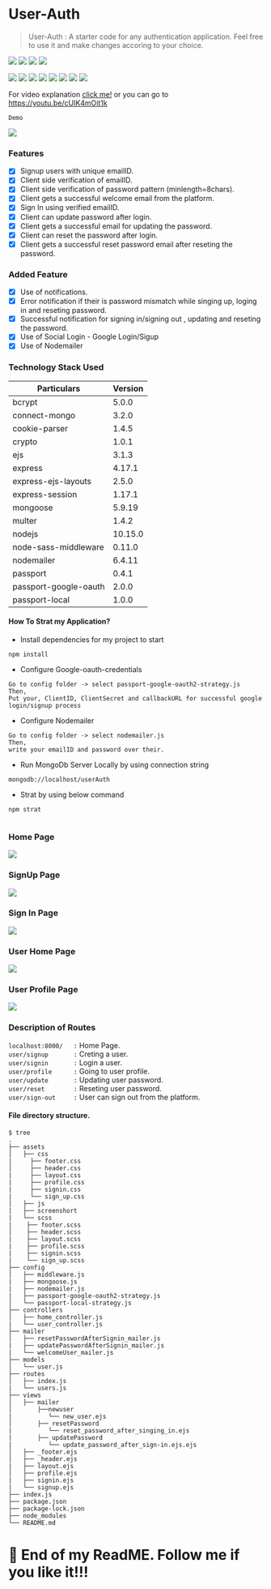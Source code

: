 # User-Auth

>User-Auth : A starter code for any authentication application. Feel free to use it and make changes accoring to your choice.

![](https://img.shields.io/badge/version-1.0.1-orange?style=for-the-badge&logo=appveyor) ![](https://img.shields.io/badge/dependencies-up%20to%20date-success?style=for-the-badge&logo=appveyor) 
![](https://img.shields.io/badge/platform-win--32%20%7C%20win--64-lightgrey?style=for-the-badge&logo=appveyor)
![](https://img.shields.io/badge/website-offline-lightgrey?style=for-the-badge&logo=appveyor) 

![](https://img.shields.io/badge/node--lts%40latest-10.15.0-brightgreen)
![](https://img.shields.io/badge/bcrypt-5.0.0-red)
![](https://img.shields.io/badge/connect--flash-0.1.1-brightgreen)
![](https://img.shields.io/badge/crypto-1.0.1-red)
![](https://img.shields.io/badge/multer-1.4.2-brightgreen)
![](https://img.shields.io/badge/nodemailer-6.4.11-red)
![](https://img.shields.io/badge/passport-0.4.1-brightgreen)
![](https://img.shields.io/badge/passport--google--oauth-2.0.0-red)

For video explanation <a href="https://youtu.be/cUIK4mOit1k">click me!</a> or you can go to https://youtu.be/cUIK4mOit1k

```
Demo
```
![](Demo.gif)

### Features
- [x] Signup users with unique emailID.
- [x] Client side verification of emailID.
- [x] Client side verification of password pattern (minlength=8chars).
- [x] Client gets a successful welcome email from the platform.
- [x] Sign In using verified emailID.
- [x] Client can update password after login.
- [x] Client gets a successful email for updating the password.
- [x] Client can reset the password after login.
- [x] Client gets a successful reset password email after reseting the password.

### Added Feature
- [x] Use of notifications.
- [x] Error notification if their is password mismatch while singing up, loging in and reseting password.
- [x] Successful notification for signing in/signing out , updating and reseting the password.
- [x] Use of Social Login - Google Login/Sigup 
- [x] Use of Nodemailer

### Technology Stack Used

Particulars | Version
----------- | ---------
bcrypt | 5.0.0
connect-mongo | 3.2.0
cookie-parser	| 1.4.5
crypto | 1.0.1
ejs	| 3.1.3
express	| 4.17.1
express-ejs-layouts	| 2.5.0
express-session	| 1.17.1
mongoose	| 5.9.19
multer | 1.4.2
nodejs | 10.15.0
node-sass-middleware	| 0.11.0
nodemailer | 6.4.11
passport	| 0.4.1
passport-google-oauth | 2.0.0
passport-local	| 1.0.0

#### How To Strat my Application?

* Install dependencies for my project to start
```
npm install

```
* Configure Google-oauth-credentials
```
Go to config folder -> select passport-google-oauth2-strategy.js
Then,
Put your, ClientID, ClientSecret and callbackURL for successful google login/signup process
```
* Configure Nodemailer
```
Go to config folder -> select nodemailer.js
Then,
write your emailID and password over their.
```

* Run MongoDb Server Locally by using connection string
```
mongodb://localhost/userAuth

```
* Strat by using below command
```
npm strat 
 
```
### Home Page
![](https://github.com/Yaswant-Kumar-Singhi/User_Auth/blob/master/assets/screenshot/HomePage.JPG)


### SignUp Page
![](https://github.com/Yaswant-Kumar-Singhi/User_Auth/blob/master/assets/screenshot/signupForm.JPG)


### Sign In Page
![](https://github.com/Yaswant-Kumar-Singhi/User_Auth/blob/master/assets/screenshot/loginForm.JPG)


### User Home Page
![](https://github.com/Yaswant-Kumar-Singhi/User_Auth/blob/master/assets/screenshot/UserHomePage.JPG)


### User Profile Page
![](https://github.com/Yaswant-Kumar-Singhi/User_Auth/blob/master/assets/screenshot/UserProfileDashboardView.JPG)

### Description of Routes

`localhost:8000/   :` Home Page. <br>
`user/signup       :` Creting a user. <br>
`user/signin       :` Login a user. <br>
`user/profile      :` Going to user profile.<br>
`user/update       :` Updating user password.<br>
`user/reset        :` Reseting user password.<br>
`user/sign-out     :` User can sign out from the platform.<br>

#### File directory structure.
```
$ tree
.
├── assets
│   ├── css
|     ├── footer.css
│     ├── header.css
|     ├── layout.css
|     ├── profile.css
|     ├── signin.css
|     └── sign_up.css
│   ├── js
|   ├── screenshort
|   └── scss
|    ├── footer.scss
│    ├── header.scss
|    ├── layout.scss
|    ├── profile.scss
|    ├── signin.scss
|    └── sign_up.scss
├── config
│   ├── middleware.js
|   ├── mongoose.js
|   ├── nodemailer.js
|   ├── passport-google-oauth2-strategy.js
│   └── passport-local-strategy.js
├── controllers
│   ├── home_controller.js
|   └── user_controller.js
├── mailer
│   ├── resetPasswordAfterSignin_mailer.js
|   ├── updatePasswordAfterSignin_mailer.js
|   └── welcomeUser_mailer.js
├── models
│   └── user.js
├── routes
│   ├── index.js
|   └── users.js
├── views
│   ├── mailer
│       ├──newuser 
|          └── new_user.ejs
│       ├── resetPassword
|          └── reset_password_after_singing_in.ejs
|       ├── updatePassword
|          └── update_password_after_sign-in.ejs.ejs
│   ├── _footer.ejs
│   ├── _header.ejs
|   ├── layout.ejs
│   ├── profile.ejs
|   ├── signin.ejs
|   └── signup.ejs
├── index.js
├── package.json
├── package-lock.json
├── node_modules
└── README.md
```
# :eyes: End of my ReadME. Follow me if you like it!!!